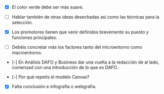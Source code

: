 - [x] El color verde debe ser más suave.

- [ ] Hablar también de otras ideas desechadas así como las técnicas para la selección.

- [x] Los promotores tienen que venir definidos brevemente su puesto y funciones principales.

- [ ] Debéis concretar más los factores tanto del microentorno como macroentorno.

- [-] En Análisis DAFO y Business dar una vuelta a la redacción de al lado, comenzad con una introducción de lo que es DAFO.

- [-] Por qué repetís el modelo Canvas?

- [x] Falta conclusión e infografía o webgrafía.